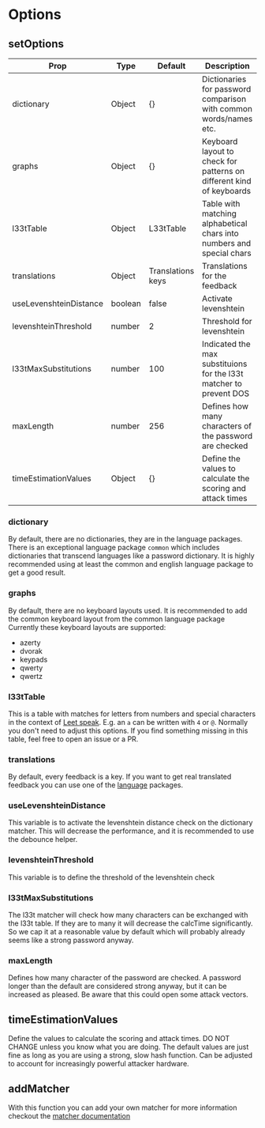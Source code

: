 # Options

## setOptions

| Prop                   | Type    | Default           | Description                                                          |
|------------------------| ------- |-------------------|----------------------------------------------------------------------|
| dictionary             | Object  | {}                | Dictionaries for password comparison with common words/names etc.    |
| graphs                 | Object  | {}                | Keyboard layout to check for patterns on different kind of keyboards |
| l33tTable              | Object  | L33tTable         | Table with matching alphabetical chars into numbers and special chars|
| translations           | Object  | Translations keys | Translations for the feedback                                        |
| useLevenshteinDistance | boolean | false             | Activate levenshtein                                                 |
| levenshteinThreshold   | number  | 2                 | Threshold for levenshtein                                            |
| l33tMaxSubstitutions   | number  | 100               | Indicated the max substituions for the l33t matcher to prevent DOS   |
| maxLength              | number  | 256               | Defines how many characters of the password are checked              |
| timeEstimationValues   | Object  | {}                | Define the values to calculate the scoring and attack times          |

### dictionary

By default, there are no dictionaries, they are in the language packages.
There is an exceptional language package `common` which includes dictionaries that transcend languages like a password dictionary.
It is highly recommended using at least the common and english language package to get a good result.

### graphs

By default, there are no keyboard layouts used. It is recommended to add the common keyboard layout from the common language package
Currently these keyboard layouts are supported:

- azerty
- dvorak
- keypads
- qwerty
- qwertz

### l33tTable

This is a table with matches for letters from numbers and special characters in the context of [Leet speak](https://en.wikipedia.org/wiki/Leet).
E.g. an `a` can be written with `4` or `@`.
Normally you don't need to adjust this options.
If you find something missing in this table, feel free to open an issue or a PR.

### translations

By default, every feedback is a key. If you want to get real translated feedback you can use one of the [language](../languages) packages.

### useLevenshteinDistance

This variable is to activate the levenshtein distance check on the dictionary matcher. This will decrease the performance, and it is recommended to use the debounce helper.

### levenshteinThreshold

This variable is to define the threshold of the levenshtein check

### l33tMaxSubstitutions

The l33t matcher will check how many characters can be exchanged with the l33t table. If they are to many it will decrease the calcTime significantly. So we cap it at a reasonable value by default which will probably already seems like a strong password anyway.

### maxLength

Defines how many character of the password are checked. A password longer than the default are considered strong anyway, but it can be increased as pleased. Be aware that this could open some attack vectors.

## timeEstimationValues

Define the values to calculate the scoring and attack times. DO NOT CHANGE unless you know what you are doing. The default values are just fine as long as you are using a strong, slow hash function. Can be adjusted to account for increasingly powerful attacker hardware.

## addMatcher

With this function you can add your own matcher for more information checkout the [matcher documentation](../matcher)
